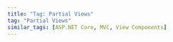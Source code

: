```yaml
---
title: "Tag: Partial Views"
tag: "Partial Views"
similar_tags: [ASP.NET Core, MVC, View Components]
---
```

